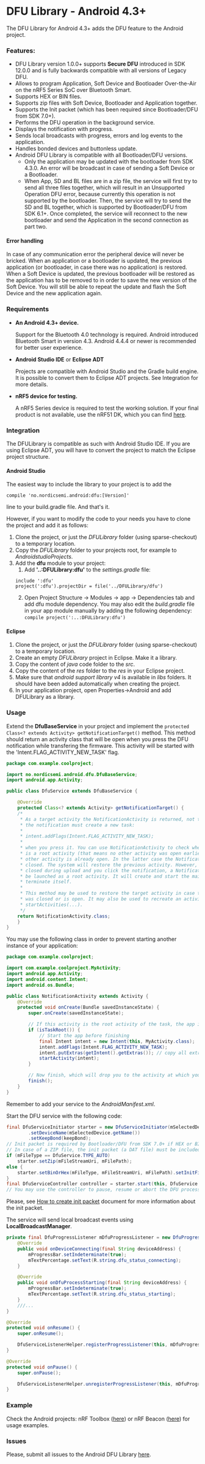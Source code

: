 # DFU Library - Android 4.3+

The DFU Library for Android 4.3+ adds the DFU feature to the Android project. 

### Features:

* DFU Library version 1.0.0+ supports **Secure DFU** introduced in SDK 12.0.0 and is fully backwards compatible with all versions of Legacy DFU.
* Allows to program Application, Soft Device and Bootloader Over-the-Air on the nRF5 Series SoC over Bluetooth Smart.
* Supports HEX or BIN files.
* Supports zip files with Soft Device, Bootloader and Application together.
* Supports the Init packet (which has been required since Bootloader/DFU from SDK 7.0+).
* Performs the DFU operation in the background service.
* Displays the notification with progress.
* Sends local broadcasts with progress, errors and log events to the application.
* Handles bonded devices and buttonless update.
* Android DFU Library is compatible with all Bootloader/DFU versions.
  * Only the application may be updated with the bootloader from SDK 4.3.0. An error will be broadcast in case of sending a Soft Device or a Bootloader.
  * When App, SD and BL files are in a zip file, the service will first try to send all three files together, which will result in an Unsupported Operation DFU error, because currently this operation is not supported by the bootloader. Then, the service will try to send the SD and BL together, which is supported by Bootloader/DFU from SDK 6.1+. Once completed, the service will reconnect to the new bootloader and send the Application in the second connection as part two.

#### Error handling
In case of any communication error the peripheral device will never be bricked. When an application or a bootloader is updated, the previous application (or bootloader, in case there was no application) is restored. When a Soft Device is updated, the previous bootloader will be restored as the application has to be removed to in order to save the new version of the Soft Device. You will still be able to repeat the update and flash the Soft Device and the new application again.

### Requirements

* **An Android 4.3+ device.**

    Support for the Bluetooth 4.0 technology is required. Android introduced Bluetooth Smart in version 4.3. Android 4.4.4 or newer is recommended for better user experience.
* **Android Studio IDE** or **Eclipse ADT**

    Projects are compatible with Android Studio and the Gradle build engine. It is possible to convert them to Eclipse ADT projects. See Integration for more details.
* **nRF5 device for testing.**

   A nRF5 Series device is required to test the working solution. If your final product is not available, use the nRF51 DK, which you can find [here](http://www.nordicsemi.com/eng/Products/Bluetooth-low-energy/nRF52-DK "nRF52 DK").

### Integration

The DFULibrary is compatible as such with Android Studio IDE. If you are using Eclipse ADT, you will have to convert the project to match the Eclipse project structure.

#### Android Studio

The easiest way to include the library to your project is to add the 

```compile 'no.nordicsemi.android:dfu:[Version]'``` 

line to your build.gradle file. And that's it.

However, if you want to modify the code to your needs you have to clone the project and add it as follows:

1. Clone the project, or just the *DFULibrary* folder (using sparse-checkout) to a temporary location. 
2. Copy the *DFULibrary* folder to your projects root, for example to *AndroidstudioProjects*.
3. Add the **dfu** module to your project:
    1. Add **'..:DFULibrary:dfu'** to the *settings.gradle* file: 
    ```
    include ':dfu'
    project(':dfu').projectDir = file('../DFULibrary/dfu')
    ```
    2. Open Project Structure -> Modules -> app -> Dependencies tab and add dfu module dependency. You may also edit the *build.gradle* file in your app module manually by adding the following dependency: `compile project(':..:DFULibrary:dfu')`

#### Eclipse

1. Clone the project, or just the *DFULibrary* folder (using sparse-checkout) to a temporary location.
2. Create an empty *DFULibrary* project in Eclipse. Make it a library.
3. Copy the content of *java* code folder to the *src*.
4. Copy the content of the *res* folder to the *res* in your Eclipse project.
5. Make sure that *android support library v4* is available in *libs* folders. It should have been added automatically when creating the project.
6. In your application project, open Properties->Android and add DFULibrary as a library.

### Usage

Extend the **DfuBaseService** in your project and implement the `protected Class<? extends Activity> getNotificationTarget()` method. This method should return an activity class that will be open when you press the DFU notification while transfering the firmware. This activity will be started with the 'Intent.FLAG_ACTIVITY_NEW_TASK' flag. 

```java
package com.example.coolproject;

import no.nordicsemi.android.dfu.DfuBaseService;
import android.app.Activity;

public class DfuService extends DfuBaseService {

    @Override
    protected Class<? extends Activity> getNotificationTarget() {
    /*
     * As a target activity the NotificationActivity is returned, not the MainActivity. This is because
     * the notification must create a new task:
     * 
     * intent.addFlags(Intent.FLAG_ACTIVITY_NEW_TASK);
     * 
     * when you press it. You can use NotificationActivity to check whether the new activity 
     * is a root activity (that means no other activity was open earlier) or that some 
     * other activity is already open. In the latter case the NotificationActivity will just be
     * closed. The system will restore the previous activity. However, if the application has been 
     * closed during upload and you click the notification, a NotificationActivity will
     * be launched as a root activity. It will create and start the main activity and
     * terminate itself.
     * 
     * This method may be used to restore the target activity in case the application
     * was closed or is open. It may also be used to recreate an activity history using
     * startActivities(...).
     */
    return NotificationActivity.class;
    }
}

```

You may use the following class in order to prevent starting another instance of your application:

```java
package com.example.coolproject;

import com.example.coolproject.MyActivity;
import android.app.Activity;
import android.content.Intent;
import android.os.Bundle;

public class NotificationActivity extends Activity {
    @Override
    protected void onCreate(Bundle savedInstanceState) {
        super.onCreate(savedInstanceState);

        // If this activity is the root activity of the task, the app is not running
        if (isTaskRoot()) {
            // Start the app before finishing
            final Intent intent = new Intent(this, MyActivity.class);
            intent.addFlags(Intent.FLAG_ACTIVITY_NEW_TASK);
            intent.putExtras(getIntent().getExtras()); // copy all extras
            startActivity(intent);
        }

        // Now finish, which will drop you to the activity at which you were at the top of the task stack
        finish();
    }
}
```

Remember to add your service to the *AndroidManifest.xml*.

Start the DFU service with the following code:

```java
final DfuServiceInitiator starter = new DfuServiceInitiator(mSelectedDevice.getAddress())
        .setDeviceName(mSelectedDevice.getName())
        .setKeepBond(keepBond);
// Init packet is required by Bootloader/DFU from SDK 7.0+ if HEX or BIN file is given above.
// In case of a ZIP file, the init packet (a DAT file) must be included inside the ZIP file.
if (mFileType == DfuService.TYPE_AUTO)
    starter.setZip(mFileStreamUri, mFilePath);
else {
    starter.setBinOrHex(mFileType, mFileStreamUri, mFilePath).setInitFile(mInitFileStreamUri, mInitFilePath);
}
final DfuServiceController controller = starter.start(this, DfuService.class);
// You may use the controller to pause, resume or abort the DFU process.
```

Please, see [How to create init packet](https://github.com/NordicSemiconductor/Android-nRF-Connect/tree/master/init%20packet%20handling "Init packet handling") document for more information about the init packet.

The service will send local broadcast events using **LocalBroadcastManager**.


```java
private final DfuProgressListener mDfuProgressListener = new DfuProgressListenerAdapter() {
    @Override
    public void onDeviceConnecting(final String deviceAddress) {
        mProgressBar.setIndeterminate(true);
        mTextPercentage.setText(R.string.dfu_status_connecting);
    }

    @Override
    public void onDfuProcessStarting(final String deviceAddress) {
        mProgressBar.setIndeterminate(true);
        mTextPercentage.setText(R.string.dfu_status_starting);
    }
    ///...
}

@Override
protected void onResume() {
    super.onResume();

    DfuServiceListenerHelper.registerProgressListener(this, mDfuProgressListener);
}

@Override
protected void onPause() {
    super.onPause();

    DfuServiceListenerHelper.unregisterProgressListener(this, mDfuProgressListener);
}
```

### Example

Check the Android projects: nRF Toolbox ([here](https://github.com/NordicSemiconductor/Android-nRF-Toolbox "nRF Toolbox")) or nRF Beacon ([here](https://github.com/NordicSemiconductor/Android-nRF-Beacon "nRF Beacon")) for usage examples.

### Issues

Please, submit all issues to the Android DFU Library [here](https://github.com/NordicSemiconductor/Android-DFU-Library/issues "Issues").

